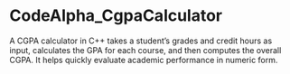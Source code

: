 # CodeAlpha_CgpaCalculator
A CGPA calculator in C++ takes a student’s grades and credit hours as input, calculates the GPA for each course, and then computes the overall CGPA. It helps quickly evaluate academic performance in numeric form.
